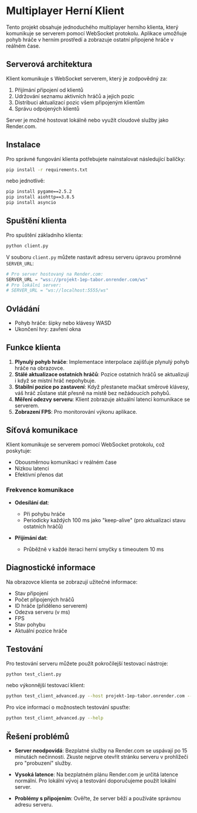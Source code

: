 # Multiplayer Herní Klient

Tento projekt obsahuje jednoduchého multiplayer herního klienta, který komunikuje se serverem pomocí WebSocket protokolu. Aplikace umožňuje pohyb hráče v herním prostředí a zobrazuje ostatní připojené hráče v reálném čase.

## Serverová architektura

Klient komunikuje s WebSocket serverem, který je zodpovědný za:

1. Přijímání připojení od klientů
2. Udržování seznamu aktivních hráčů a jejich pozic
3. Distribuci aktualizací pozic všem připojeným klientům
4. Správu odpojených klientů

Server je možné hostovat lokálně nebo využít cloudové služby jako Render.com.

## Instalace

Pro správné fungování klienta potřebujete nainstalovat následující balíčky:

```bash
pip install -r requirements.txt
```

nebo jednotlivě:

```bash
pip install pygame==2.5.2
pip install aiohttp==3.8.5
pip install asyncio
```

## Spuštění klienta

Pro spuštění základního klienta:

```bash
python client.py
```

V souboru `client.py` můžete nastavit adresu serveru úpravou proměnné `SERVER_URL`:

```python
# Pro server hostovaný na Render.com:
SERVER_URL = "wss://projekt-1ep-tabor.onrender.com/ws"
# Pro lokální server:
# SERVER_URL = "ws://localhost:5555/ws"
```

## Ovládání

- Pohyb hráče: šipky nebo klávesy WASD
- Ukončení hry: zavření okna

## Funkce klienta

1. **Plynulý pohyb hráče**: Implementace interpolace zajišťuje plynulý pohyb hráče na obrazovce.
2. **Stálé aktualizace ostatních hráčů**: Pozice ostatních hráčů se aktualizují i když se místní hráč nepohybuje.
3. **Stabilní pozice po zastavení**: Když přestanete mačkat směrové klávesy, váš hráč zůstane stát přesně na místě bez nežádoucích pohybů.
4. **Měření odezvy serveru**: Klient zobrazuje aktuální latenci komunikace se serverem.
5. **Zobrazení FPS**: Pro monitorování výkonu aplikace.

## Síťová komunikace

Klient komunikuje se serverem pomocí WebSocket protokolu, což poskytuje:
- Obousměrnou komunikaci v reálném čase
- Nízkou latenci
- Efektivní přenos dat

### Frekvence komunikace

- **Odesílání dat**: 
  - Při pohybu hráče
  - Periodicky každých 100 ms jako "keep-alive" (pro aktualizaci stavu ostatních hráčů)

- **Přijímání dat**:
  - Průběžně v každé iteraci herní smyčky s timeoutem 10 ms

## Diagnostické informace

Na obrazovce klienta se zobrazují užitečné informace:
- Stav připojení
- Počet připojených hráčů
- ID hráče (přiděleno serverem)
- Odezva serveru (v ms)
- FPS
- Stav pohybu
- Aktuální pozice hráče

## Testování

Pro testování serveru můžete použít pokročilejší testovací nástroje:

```bash
python test_client.py
```

nebo výkonnější testovací klient:

```bash
python test_client_advanced.py --host projekt-1ep-tabor.onrender.com --test basic
```

Pro více informací o možnostech testování spusťte:

```bash
python test_client_advanced.py --help
```

## Řešení problémů

- **Server neodpovídá**: Bezplatné služby na Render.com se uspávají po 15 minutách nečinnosti. Zkuste nejprve otevřít stránku serveru v prohlížeči pro "probuzení" služby.

- **Vysoká latence**: Na bezplatném plánu Render.com je určitá latence normální. Pro lokální vývoj a testování doporučujeme použít lokální server.

- **Problémy s připojením**: Ověřte, že server běží a používáte správnou adresu serveru.
